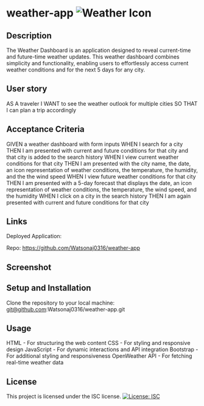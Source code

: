 # weather-app ![Weather Icon](https://openweathermap.org/img/wn/10d@2x.png)

## Description
The Weather Dashboard is an application designed to reveal current-time and future-time weather updates. This weather dashboard combines simplicity and functionality, enabling users to effortlessly access current weather conditions and for the next 5 days for any city.

## User story
AS A traveler
I WANT to see the weather outlook for multiple cities
SO THAT I can plan a trip accordingly

## Acceptance Criteria
GIVEN a weather dashboard with form inputs
WHEN I search for a city
THEN I am presented with current and future conditions for that city and that city is added to the search history
WHEN I view current weather conditions for that city
THEN I am presented with the city name, the date, an icon representation of weather conditions, the temperature, the humidity, and the the wind speed
WHEN I view future weather conditions for that city
THEN I am presented with a 5-day forecast that displays the date, an icon representation of weather conditions, the temperature, the wind speed, and the humidity
WHEN I click on a city in the search history
THEN I am again presented with current and future conditions for that city

## Links
Deployed Application:

Repo: https://github.com/Watsonaj0316/weather-app 

## Screenshot

## Setup and Installation
Clone the repository to your local machine: 
git@github.com:Watsonaj0316/weather-app.git

## Usage
HTML - For structuring the web content
CSS - For styling and responsive design
JavaScript - For dynamic interactions and API integration
Bootstrap - For additional styling and responsiveness
OpenWeather API - For fetching real-time weather data

## License
This project is licensed under the ISC license.
[![License: ISC](https://img.shields.io/badge/License-ISC-blue.svg)](https://opensource.org/licenses/ISC)
